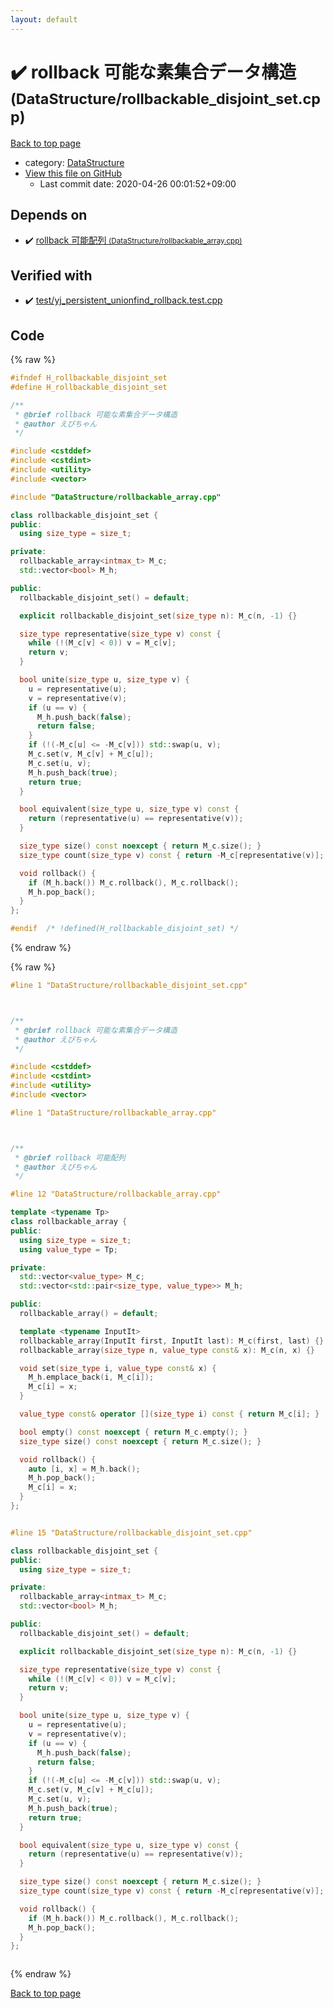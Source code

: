 ```yaml
---
layout: default
---
```


<!-- mathjax config similar to math.stackexchange -->
<script type="text/javascript" async
  src="https://cdnjs.cloudflare.com/ajax/libs/mathjax/2.7.5/MathJax.js?config=TeX-MML-AM_CHTML">
</script>
<script type="text/x-mathjax-config">
  MathJax.Hub.Config({
    TeX: { equationNumbers: { autoNumber: "AMS" }},
    tex2jax: {
      inlineMath: [ ['$','$'] ],
      processEscapes: true
    },
    "HTML-CSS": { matchFontHeight: false },
    displayAlign: "left",
    displayIndent: "2em"
  });
</script>

<script type="text/javascript" src="https://cdnjs.cloudflare.com/ajax/libs/jquery/3.4.1/jquery.min.js"></script>
<script src="https://cdn.jsdelivr.net/npm/jquery-balloon-js@1.1.2/jquery.balloon.min.js" integrity="sha256-ZEYs9VrgAeNuPvs15E39OsyOJaIkXEEt10fzxJ20+2I=" crossorigin="anonymous"></script>
<script type="text/javascript" src="../../assets/js/copy-button.js"></script>
<link rel="stylesheet" href="../../assets/css/copy-button.css" />


# :heavy_check_mark: rollback 可能な素集合データ構造 <small>(DataStructure/rollbackable_disjoint_set.cpp)</small>

<a href="../../index.html">Back to top page</a>

* category: <a href="../../index.html#5e248f107086635fddcead5bf28943fc">DataStructure</a>
* <a href="{{ site.github.repository_url }}/blob/master/DataStructure/rollbackable_disjoint_set.cpp">View this file on GitHub</a>
    - Last commit date: 2020-04-26 00:01:52+09:00




## Depends on

* :heavy_check_mark: <a href="rollbackable_array.cpp.html">rollback 可能配列 <small>(DataStructure/rollbackable_array.cpp)</small></a>


## Verified with

* :heavy_check_mark: <a href="../../verify/test/yj_persistent_unionfind_rollback.test.cpp.html">test/yj_persistent_unionfind_rollback.test.cpp</a>


## Code

<a id="unbundled"></a>
{% raw %}
```cpp
#ifndef H_rollbackable_disjoint_set
#define H_rollbackable_disjoint_set

/**
 * @brief rollback 可能な素集合データ構造
 * @author えびちゃん
 */

#include <cstddef>
#include <cstdint>
#include <utility>
#include <vector>

#include "DataStructure/rollbackable_array.cpp"

class rollbackable_disjoint_set {
public:
  using size_type = size_t;

private:
  rollbackable_array<intmax_t> M_c;
  std::vector<bool> M_h;

public:
  rollbackable_disjoint_set() = default;

  explicit rollbackable_disjoint_set(size_type n): M_c(n, -1) {}

  size_type representative(size_type v) const {
    while (!(M_c[v] < 0)) v = M_c[v];
    return v;
  }

  bool unite(size_type u, size_type v) {
    u = representative(u);
    v = representative(v);
    if (u == v) {
      M_h.push_back(false);
      return false;
    }
    if (!(-M_c[u] <= -M_c[v])) std::swap(u, v);
    M_c.set(v, M_c[v] + M_c[u]);
    M_c.set(u, v);
    M_h.push_back(true);
    return true;
  }

  bool equivalent(size_type u, size_type v) const {
    return (representative(u) == representative(v));
  }

  size_type size() const noexcept { return M_c.size(); }
  size_type count(size_type v) const { return -M_c[representative(v)]; }

  void rollback() {
    if (M_h.back()) M_c.rollback(), M_c.rollback();
    M_h.pop_back();
  }
};

#endif  /* !defined(H_rollbackable_disjoint_set) */

```
{% endraw %}

<a id="bundled"></a>
{% raw %}
```cpp
#line 1 "DataStructure/rollbackable_disjoint_set.cpp"



/**
 * @brief rollback 可能な素集合データ構造
 * @author えびちゃん
 */

#include <cstddef>
#include <cstdint>
#include <utility>
#include <vector>

#line 1 "DataStructure/rollbackable_array.cpp"



/**
 * @brief rollback 可能配列
 * @author えびちゃん
 */

#line 12 "DataStructure/rollbackable_array.cpp"

template <typename Tp>
class rollbackable_array {
public:
  using size_type = size_t;
  using value_type = Tp;

private:
  std::vector<value_type> M_c;
  std::vector<std::pair<size_type, value_type>> M_h;

public:
  rollbackable_array() = default;

  template <typename InputIt>
  rollbackable_array(InputIt first, InputIt last): M_c(first, last) {}
  rollbackable_array(size_type n, value_type const& x): M_c(n, x) {}

  void set(size_type i, value_type const& x) {
    M_h.emplace_back(i, M_c[i]);
    M_c[i] = x;
  }

  value_type const& operator [](size_type i) const { return M_c[i]; }

  bool empty() const noexcept { return M_c.empty(); }
  size_type size() const noexcept { return M_c.size(); }

  void rollback() {
    auto [i, x] = M_h.back();
    M_h.pop_back();
    M_c[i] = x;
  }
};


#line 15 "DataStructure/rollbackable_disjoint_set.cpp"

class rollbackable_disjoint_set {
public:
  using size_type = size_t;

private:
  rollbackable_array<intmax_t> M_c;
  std::vector<bool> M_h;

public:
  rollbackable_disjoint_set() = default;

  explicit rollbackable_disjoint_set(size_type n): M_c(n, -1) {}

  size_type representative(size_type v) const {
    while (!(M_c[v] < 0)) v = M_c[v];
    return v;
  }

  bool unite(size_type u, size_type v) {
    u = representative(u);
    v = representative(v);
    if (u == v) {
      M_h.push_back(false);
      return false;
    }
    if (!(-M_c[u] <= -M_c[v])) std::swap(u, v);
    M_c.set(v, M_c[v] + M_c[u]);
    M_c.set(u, v);
    M_h.push_back(true);
    return true;
  }

  bool equivalent(size_type u, size_type v) const {
    return (representative(u) == representative(v));
  }

  size_type size() const noexcept { return M_c.size(); }
  size_type count(size_type v) const { return -M_c[representative(v)]; }

  void rollback() {
    if (M_h.back()) M_c.rollback(), M_c.rollback();
    M_h.pop_back();
  }
};



```
{% endraw %}

<a href="../../index.html">Back to top page</a>

